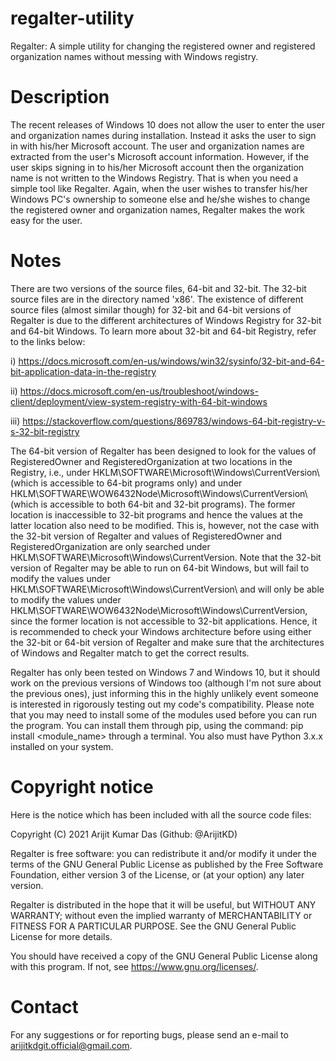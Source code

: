 # regalter-utility

Regalter: A simple utility for changing the registered owner and registered organization names without messing with Windows registry.

# Description
The recent releases of Windows 10 does not allow the user to enter the user and organization names during installation. Instead it
asks the user to sign in with his/her Microsoft account. The user and organization names are extracted from the user's Microsoft
account information. However, if the user skips signing in to his/her Microsoft account then the organization name is not written
to the Windows Registry. That is when you need a simple tool like Regalter. Again, when the user wishes to transfer his/her Windows
PC's ownership to someone else and he/she wishes to change the registered owner and organization names, Regalter makes the work easy
for the user.

# Notes
There are two versions of the source files, 64-bit and 32-bit. The 32-bit source files are in the directory named 'x86'. The
existence of different source files (almost similar though) for 32-bit and 64-bit versions of Regalter is due to the different architectures
of Windows Registry for 32-bit and 64-bit Windows. To learn more about 32-bit and 64-bit Registry, refer to the links below:

i)   https://docs.microsoft.com/en-us/windows/win32/sysinfo/32-bit-and-64-bit-application-data-in-the-registry

ii)  https://docs.microsoft.com/en-us/troubleshoot/windows-client/deployment/view-system-registry-with-64-bit-windows

iii) https://stackoverflow.com/questions/869783/windows-64-bit-registry-v-s-32-bit-registry

The 64-bit version of Regalter has been designed to look for the values of RegisteredOwner and RegisteredOrganization at two locations
in the Registry, i.e., under HKLM\SOFTWARE\Microsoft\Windows\CurrentVersion\ (which is accessible to 64-bit programs only) and under
HKLM\SOFTWARE\WOW6432Node\Microsoft\Windows\CurrentVersion\ (which is accessible to both 64-bit and 32-bit programs). The former
location is inaccessible to 32-bit programs and hence the values at the latter location also need to be modified. This is, however,
not the case with the 32-bit version of Regalter and values of RegisteredOwner and RegisteredOrganization are only searched under
HKLM\SOFTWARE\Microsoft\Windows\CurrentVersion\. Note that the 32-bit version of Regalter may be able to run on 64-bit Windows, but
will fail to modify the values under HKLM\SOFTWARE\Microsoft\Windows\CurrentVersion\ and will only be able to modify the values under
HKLM\SOFTWARE\WOW6432Node\Microsoft\Windows\CurrentVersion\, since the former location is not accessible to 32-bit applications. Hence,
it is recommended to check your Windows architecture before using either the 32-bit or 64-bit version of Regalter and make sure that
the architectures of Windows and Regalter match to get the correct results.

Regalter has only been tested on Windows 7 and Windows 10, but it should work on the previous versions of Windows too (although I'm
not sure about the previous ones), just informing this in the highly unlikely event someone is interested in rigorously testing
out my code's compatibility. Please note that you may need to install some of the modules used before you can run the program. You
can install them through pip, using the command: pip install <module_name> through a terminal. You also must have Python 3.x.x
installed on your system.

# Copyright notice
Here is the notice which has been included with all the source code files:

Copyright (C) 2021 Arijit Kumar Das (Github: @ArijitKD)

Regalter is free software: you can redistribute it and/or modify
it under the terms of the GNU General Public License as published by
the Free Software Foundation, either version 3 of the License, or
(at your option) any later version.

Regalter is distributed in the hope that it will be useful,
but WITHOUT ANY WARRANTY; without even the implied warranty of
MERCHANTABILITY or FITNESS FOR A PARTICULAR PURPOSE.  See the
GNU General Public License for more details.

You should have received a copy of the GNU General Public License
along with this program.  If not, see <https://www.gnu.org/licenses/>.

# Contact
For any suggestions or for reporting bugs, please send an e-mail to arijitkdgit.official@gmail.com.
